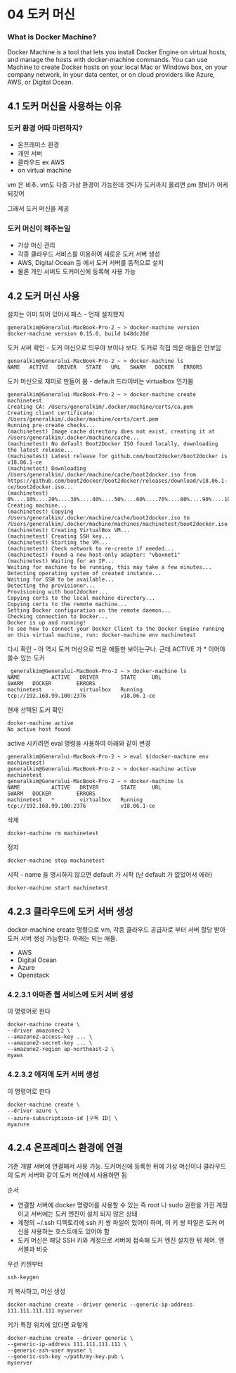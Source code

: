 # 04 도커 머신
### What is Docker Machine?
Docker Machine is a tool that lets you install Docker Engine on virtual hosts,
and manage the hosts with docker-machine commands. You can use Machine to create
Docker hosts on your local Mac or Windows box, on your company network, in your data center,
or on cloud providers like Azure, AWS, or Digital Ocean.


## 4.1 도커 머신을 사용하는 이유

### 도커 환경 어따 마련하지?
- 온프레미스 환경
- 개인 서버
- 클라우드 ex AWS
- on virtual machine

vm 은 비추. vm도 다중 가상 환경이 가능한데 것다가 도커까지 올리면 pm 장비가 어케되갓어

그래서 도커 머신을 제공

### 도커 머신이 해주는일
- 가상 머신 관리
- 각종 클라우드 서비스를 이용하여 새로운 도커 서버 생성
- AWS, Digital Ocean 등 에서 도커 서버를 동적으로 설치
- 물론 개인 서버도 도커머신에 등록해 사용 가능


## 4.2 도커 머신 사용
설치는 이미 되어 있어서 패스 - 언제 설치했지
```
generalkim@Generalui-MacBook-Pro-2 ~ > docker-machine version
docker-machine version 0.15.0, build b48dc28d
```


도커 서버 확인 - 도커 머신으로 띄우야 보이나 보다. 도커로 직접 띄운 애들은 안보임
```
generalkim@Generalui-MacBook-Pro-2 ~ > docker-machine ls
NAME   ACTIVE   DRIVER   STATE   URL   SWARM   DOCKER   ERRORS
```


도커 머신으로 재미로 만들어 봄 - default 드라이버는 virtualbox 인가봄
```
generalkim@Generalui-MacBook-Pro-2 ~ > docker-machine create machinetest
Creating CA: /Users/generalkim/.docker/machine/certs/ca.pem
Creating client certificate: /Users/generalkim/.docker/machine/certs/cert.pem
Running pre-create checks...
(machinetest) Image cache directory does not exist, creating it at /Users/generalkim/.docker/machine/cache...
(machinetest) No default Boot2Docker ISO found locally, downloading the latest release...
(machinetest) Latest release for github.com/boot2docker/boot2docker is v18.06.1-ce
(machinetest) Downloading /Users/generalkim/.docker/machine/cache/boot2docker.iso from https://github.com/boot2docker/boot2docker/releases/download/v18.06.1-ce/boot2docker.iso...
(machinetest) 0%....10%....20%....30%....40%....50%....60%....70%....80%....90%....100%
Creating machine...
(machinetest) Copying /Users/generalkim/.docker/machine/cache/boot2docker.iso to /Users/generalkim/.docker/machine/machines/machinetest/boot2docker.iso...
(machinetest) Creating VirtualBox VM...
(machinetest) Creating SSH key...
(machinetest) Starting the VM...
(machinetest) Check network to re-create if needed...
(machinetest) Found a new host-only adapter: "vboxnet1"
(machinetest) Waiting for an IP...
Waiting for machine to be running, this may take a few minutes...
Detecting operating system of created instance...
Waiting for SSH to be available...
Detecting the provisioner...
Provisioning with boot2docker...
Copying certs to the local machine directory...
Copying certs to the remote machine...
Setting Docker configuration on the remote daemon...
Checking connection to Docker...
Docker is up and running!
To see how to connect your Docker Client to the Docker Engine running on this virtual machine, run: docker-machine env machinetest
```


다시 확인 - 아 역시 도커 머신으로 띄운 애들만 보이는구나. 근데 ACTIVE 가 * 이어야 쓸수 있는 도커
```
 generalkim@Generalui-MacBook-Pro-2 ~ > docker-machine ls
NAME          ACTIVE   DRIVER       STATE     URL                         SWARM   DOCKER        ERRORS
machinetest   -        virtualbox   Running   tcp://192.168.99.100:2376           v18.06.1-ce
```


현재 선택된 도커 확인
```
docker-machine active
No active host found
```


active 시키려면 eval 명령을 사용하여 아래와 같이 변경
```
generalkim@Generalui-MacBook-Pro-2 ~ > eval $(docker-machine env machinetest)
generalkim@Generalui-MacBook-Pro-2 ~ > docker-machine active
machinetest
generalkim@Generalui-MacBook-Pro-2 ~ > docker-machine ls
NAME          ACTIVE   DRIVER       STATE     URL                         SWARM   DOCKER        ERRORS
machinetest   *        virtualbox   Running   tcp://192.168.99.100:2376           v18.06.1-ce
```


삭제
```
docker-machine rm machinetest
```

정지
```
docker-machine stop machinetest
```

시작 - name 을 명시하지 않으면 default 가 시작 (난 default 가 없었어서 에러)
```
docker-machine start machinetest
```




## 4.2.3 클라우드에 도커 서버 생성
docker-machine create 명령으로 vm, 각종 클라우드 공급자로 부터 서버 할당 받아 도커 서버 생성 가능함다. 아래는 되는 애들.
- AWS
- Digital Ocean
- Azure
- Openstack



### 4.2.3.1 아마존 웹 서비스에 도커 서버 생성
이 명령어로 한다
```
docker-machine create \
--driver amazonec2 \
--amazone2-access-key ... \
--amazone2-secret-key ... \
--amazone2-region ap-northeast-2 \
myaws
```


### 4.2.3.2 에저에 도커 서버 생성
이 명령어로 한다
```
docker-machine create \
--driver azure \
--azure-subscriptioin-id [구독 ID] \
myazure
```


## 4.2.4 온프레미스 환경에 연결
기존 개발 서버에 연결해서 사용 가능. 도커머신에 등록한 뒤에 가상 머신이나 클라우드의 도커 서버와 같이 도커 머신에서 사용하면 됨

순서
- 연결할 서버에 docker 명령어를 사용할 수 있는 즉 root 나 sudo 권한을 가진 계정이고 서버에는 도커 엔진이 설치 되지 않은 상태
- 계정의 ~/.ssh 디렉토리에 ssh 키 쌍 파일이 있어야 하며, 이 키 쌍 파일은 도커 머신을 사용하는 호스트에도 있어야 함
- 도커 머신은 해당 SSH 키와 계정으로 서버에 접속해 도커 엔진 설치한 뒤 제어. 앤서블과 비슷


우선 키젠부터
```
ssh-keygen
```

키 복사하고, 머신 생성
```
docker-machine create --driver generic --generic-ip-address 111.111.111.111 myserver
```

키가 특정 위치에 있다면 요렇게
```
docker-machine create --driver generic \
--generic-ip-address 111.111.111.111 \
--generic-ssh-user myuser \
--generic-ssh-key ~/path/my-key.pub \
myserver
```















